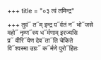 +++
title = "०३ त्वं तमिन्द्र"

+++
तुवं᳓ त᳓म् इन्द्र प᳓र्वतं न᳓ भो᳓जसे  
महो᳓ नृम्ण᳓स्य ध᳓र्मणाम् इरज्यसि  
प्र᳓ वीरि᳓येण देव᳓ता᳓ति चेकिते  
वि᳓श्वस्मा उग्रः᳓ क᳓र्मणे पुरो᳓हितः